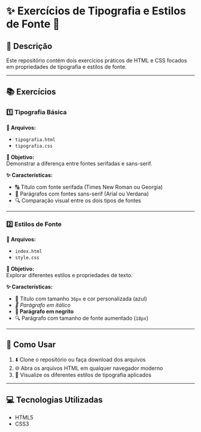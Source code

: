 # ✨ Exercícios de Tipografia e Estilos de Fonte 📝

## 📄 Descrição  
Este repositório contém dois exercícios práticos de HTML e CSS focados em propriedades de tipografia e estilos de fonte.  

---

## 📚 Exercícios  

### 1️⃣ Tipografia Básica  
**📂 Arquivos:**  
- `tipografia.html`  
- `tipografia.css`  

**🎯 Objetivo:**  
Demonstrar a diferença entre fontes serifadas e sans-serif.  

**✨ Características:**  
- 🔠 Título com fonte serifada (Times New Roman ou Georgia)  
- 📝 Parágrafos com fontes sans-serif (Arial ou Verdana)  
- 🔍 Comparação visual entre os dois tipos de fontes  

---

### 2️⃣ Estilos de Fonte  
**📂 Arquivos:**  
- `index.html`  
- `style.css`  

**🎯 Objetivo:**  
Explorar diferentes estilos e propriedades de texto.  

**✨ Características:**  
- 🔵 Título com tamanho `36px` e cor personalizada (azul)  
- *📝 Parágrafo em itálico*  
- **📝 Parágrafo em negrito**  
- 🔍 Parágrafo com tamanho de fonte aumentado (`18px`)  

---

## 🚀 Como Usar  
1. ⬇️ Clone o repositório ou faça download dos arquivos  
2. 🌐 Abra os arquivos HTML em qualquer navegador moderno  
3. 👀 Visualize os diferentes estilos de tipografia aplicados  

---

## 💻 Tecnologias Utilizadas  
- HTML5  
- CSS3  
